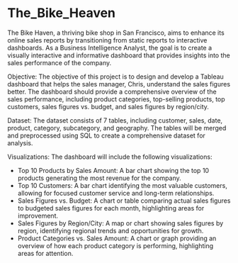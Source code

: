 # The_Bike_Heaven
The Bike Haven, a thriving bike shop in San Francisco, aims to enhance its online sales reports by transitioning from static reports to interactive dashboards. As a Business Intelligence Analyst, the goal is to create a visually interactive and informative dashboard that provides insights into the sales performance of the company.

Objective:
The objective of this project is to design and develop a Tableau dashboard that helps the sales manager, Chris, understand the sales figures better. The dashboard should provide a comprehensive overview of the sales performance, including product categories, top-selling products, top customers, sales figures vs. budget, and sales figures by region/city.

Dataset:
The dataset consists of 7 tables, including customer, sales, date, product, category, subcategory, and geography. The tables will be merged and preprocessed using SQL to create a comprehensive dataset for analysis.

Visualizations:
The dashboard will include the following visualizations:
- Top 10 Products by Sales Amount: A bar chart showing the top 10 products generating the most revenue for the company.
- Top 10 Customers: A bar chart identifying the most valuable customers, allowing for focused customer service and long-term relationships.
- Sales Figures vs. Budget: A chart or table comparing actual sales figures to budgeted sales figures for each month, highlighting areas for improvement.
- Sales Figures by Region/City: A map or chart showing sales figures by region, identifying regional trends and opportunities for growth.
- Product Categories vs. Sales Amount: A chart or graph providing an overview of how each product category is performing, highlighting areas for attention.
